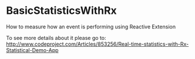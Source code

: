 # BasicStatisticsWithRx
How to measure how an event is performing using Reactive Extension

To see more details about it please go to:
http://www.codeproject.com/Articles/853256/Real-time-statistics-with-Rx-Statistical-Demo-App 

